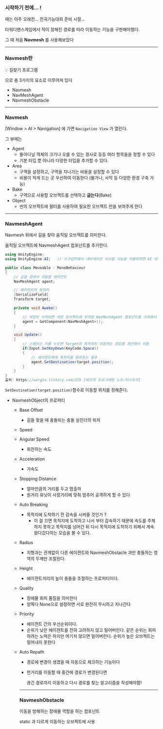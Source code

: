### 시작하기 전에… !

때는 아주 오래전… 전국기능대회 준비 시절… 

타워디팬스게임에서 적이 정해진 경로를 따라 이동하는 기능을 구현해야했다.

그 때 처음 **Navmesh** 를 사용해보았다

---

### Navmesh란

<aside>
💡 길찾기 프로그램

</aside>

으로 총 3가지의 요소로 이루어져 있다

- Navmesh
- NavMeshAgent
- NavmeshObstacle

---

### Navmesh

[Window > AI > Navigation] 에 가면 `Navigation View` 가 열린다. 

그 뷰에는 

- Agent
    - 돌아다닐 객체의 크기나 오를 수 있는 경사로 등등 여러 항목들을 정할 수 있다
    - 기본 타입 뿐 아니라 다양한 타입을 추가할 수 있다.
- Area
    - 구역을 설정하고, 구역을 지나가는 비용을 설정할 수 있다
    - 비용이 적게 드는 곳 우선하여 이동한다 (물가나, 사막 등 다양한 환경 구축 가능)
- Bake
    - 구역으로 사용할 오브젝트를 선택하고 **굽는다**(Bake)
- Object
    - 씬의 오브젝트에 필터를 사용하여 필요한 오브젝트 만을 보여주게 한다

---

### NavmeshAgent

Navmesh 위에서 길을 찾아 움직일 오브젝트를 의미한다.

움직일 오브젝트에 NavmeshAgent 컴포넌트를 추가한다.

```csharp
using UnityEngine;
using UnityEngine.AI;   // 스크립트에서 내비게이션 시스템 기능을 사용하려면 AI 네임스페이스를 using 선언해야함

public class Moveable : MonoBehaviour
{
    // 길을 찾아서 이동할 에이전트
    NavMeshAgent agent;

    // 에이전트의 목적지
    [SerializeField]
    Transform target;

    private void Awake()
    {
        // 게임이 시작되면 게임 오브젝트에 부착된 NavMeshAgent 컴포넌트를 가져와서 저장
        agent = GetComponent<NavMeshAgent>();
    }

    void Update()
    {
        // 스페이스 키를 누르면 Target의 위치까지 이동하는 경로를 계산해서 이동
        if(Input.GetKeyDown(KeyCode.Space))
        {
            // 에이전트에게 목적지를 알려주는 함수
            agent.SetDestination(target.position);
        }
    }
}
출처: https://wergia.tistory.com/225 [베르의 프로그래밍 노트:티스토리]
```

`SetDestination(target.position)`함수로 이동할 위치를 정해준다.

- NavmeshObject의 프로퍼티
    - Base Offset
        - 길을 찾을 때 충돌되는 충돌 실린더의 위치
    - Speed
    - Angular Speed
        - 회전하는 속도
    - Acceleration
        - 가속도
    - Stopping Distance
        - 얼마만큼의 거리를 두고 멈출까
        - 원거리 유닛이 사정거리에 맞춰 멈추어 공격하게 할 수 있다
    - Auto Breaking
        - 목적지에 도착하기 전 감속을 시켜줄 것인가 ?
            - 이 걸 끄면 목적지에 도착하고 나서 부터 감속하기 때문에 속도를 주체하지 못하고 목적지를 넘어간 뒤 다시 목적지에 도착하기 위해서 계속 왔다갔다하는 모습을 볼 수 있다.
    - Radius
        - 지형과는 관계없이 다른 에이젼트와 NavmeshObstacle 과만 충돌하는 영역의 두께만 조절된다.
    - Height
        - 에이젼트끼리의 높이 충돌을 조절하는 프로퍼티이다.
    - Quality
        - 장애물 회피 품질을 의미한다
        - 양쪽다 None으로 설정하면 서로 완전히 무시하고 지나간다
    - Priority
        - 에이젼트 간의 우선순위이다.
        - 순위가 낮은 에이젼트를 전혀 고려하지 않고 밀어버린다. 같은 순위는 회피하려는 노력은 하지만 여기치 않으면 밀어버린다. 순위가 높은 오브젝트는 밀어내지 못한다
    - Auto Repath
        - 경로에 변경이 생겼을 때 자동으로 체크하는 기능이다
        - 먼거리를 이동할 때 중간에 경로가 변경된다면
            
            끊긴 경로까지 이동하고 다시 경로를 찾는 알고리즘을 작성해야함!
            
        
        ---
        
        ### NavmeshObstacle
        
        이동을 방해하는 장애물 역할을 하는 컴포넌트 
        
        static 과 다르게 이동하는 오브젝트에 사용